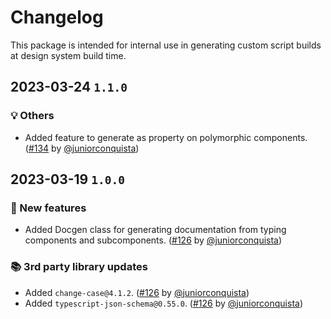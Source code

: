 # Changelog

This package is intended for internal use in generating custom script builds at design system build time.

## 2023-03-24 `1.1.0`

### 💡 Others

- Added feature to generate as property on polymorphic components. ([#134](https://github.com/TiendaNube/nimbus-design-system/pull/134) by [@juniorconquista](https://github.com/juniorconquista))

## 2023-03-19 `1.0.0`

### 🎉 New features

- Added Docgen class for generating documentation from typing components and subcomponents. ([#126](https://github.com/TiendaNube/nimbus-design-system/pull/126) by [@juniorconquista](https://github.com/juniorconquista))

### 📚 3rd party library updates

- Added `change-case@4.1.2`. ([#126](https://github.com/TiendaNube/nimbus-design-system/pull/126) by [@juniorconquista](https://github.com/juniorconquista))
- Added `typescript-json-schema@0.55.0`. ([#126](https://github.com/TiendaNube/nimbus-design-system/pull/126) by [@juniorconquista](https://github.com/juniorconquista))

